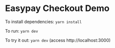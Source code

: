 # Easypay Checkout Demo

To install dependencies: `yarn install`

To run: `yarn dev`

To try it out: `yarn dev` (access http://localhost:3000)